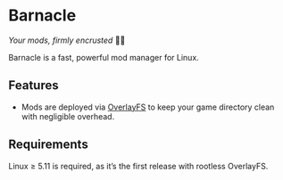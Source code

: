 # Barnacle

*Your mods, firmly encrusted* 🐚🌊

Barnacle is a fast, powerful mod manager for Linux.

## Features

* Mods are deployed via [OverlayFS](https://en.m.wikipedia.org/wiki/OverlayFS) to keep your game directory clean with negligible overhead. 

## Requirements

Linux ≥ 5.11 is required, as it’s the first release with rootless OverlayFS.